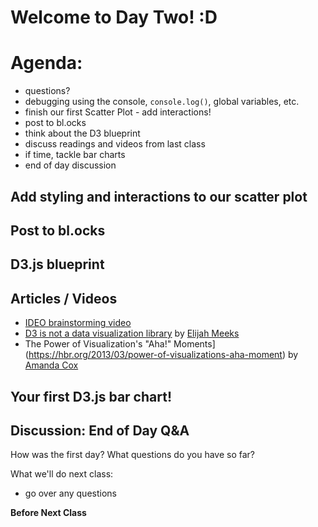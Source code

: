 # Welcome to Day Two! :D

# Agenda:

- questions?
- debugging using the console,  `console.log()`, global variables, etc.
- finish our first Scatter Plot - add interactions!
- post to bl.ocks
- think about the D3 blueprint
- discuss readings and videos from last class
- if time, tackle bar charts
- end of day discussion

## Add styling and interactions to our scatter plot

## Post to bl.ocks

## D3.js blueprint

## Articles / Videos
  - [IDEO brainstorming video](https://vimeo.com/138588491)
  - [D3 is not a data visualization library](https://medium.com/@Elijah_Meeks/d3-is-not-a-data-visualization-library-67ba549e8520) by [Elijah Meeks](https://twitter.com/Elijah_Meeks)
  - The Power of Visualization's "Aha!" Moments](https://hbr.org/2013/03/power-of-visualizations-aha-moment) by [Amanda Cox](https://twitter.com/amandacox)

## Your first D3.js bar chart!

## Discussion: End of Day Q&A

How was the first day? What questions do you have so far?

What we'll do next class:

- go over any questions

**Before Next Class**

